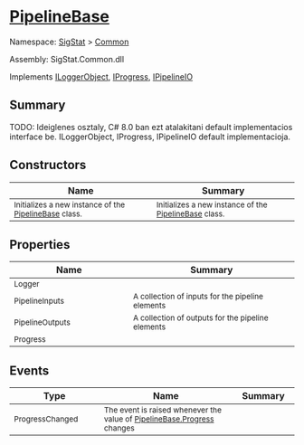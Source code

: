 # [PipelineBase](./PipelineBase.md)

Namespace: [SigStat]() > [Common](./README.md)

Assembly: SigStat.Common.dll

Implements [ILoggerObject](./ILoggerObject.md), [IProgress](./Helpers/IProgress.md), [IPipelineIO](./Pipeline/IPipelineIO.md)

## Summary
TODO: Ideiglenes osztaly, C# 8.0 ban ezt atalakitani default implementacios interface be.  ILoggerObject, IProgress, IPipelineIO default implementacioja.

## Constructors

| Name | Summary | 
| --- | --- | 
| <sub>Initializes a new instance of the [PipelineBase](https://github.com/hargitomi97/sigstat/blob/master/docs/md/SigStat/Common/PipelineBase.md) class.</sub><img width=200/>  | <sub>Initializes a new instance of the [PipelineBase](https://github.com/hargitomi97/sigstat/blob/master/docs/md/SigStat/Common/PipelineBase.md) class.</sub><img width=200/>  | <br>


## Properties

| Name | Summary | 
| --- | --- | 
| <sub>Logger</sub><img width=200/>  | <sub></sub><img width=200/>  | <br>
| <sub>PipelineInputs</sub><img width=200/>  | <sub>A collection of inputs for the pipeline elements</sub><img width=200/>  | <br>
| <sub>PipelineOutputs</sub><img width=200/>  | <sub>A collection of outputs for the pipeline elements</sub><img width=200/>  | <br>
| <sub>Progress</sub><img width=200/>  | <sub></sub><img width=200/>  | <br>


## Events

| Type | Name | Summary | 
| --- | --- | --- | 
| <sub>ProgressChanged</sub><img width=200/>  | <sub>The event is raised whenever the value of [PipelineBase.Progress](https://github.com/hargitomi97/sigstat/blob/master/docs/md/SigStat/Common/PipelineBase.md) changes</sub><img width=200/>  | <img width=200/>  | <br>


